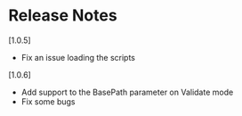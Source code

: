 
# Release Notes

[1.0.5]

- Fix an issue loading the scripts

[1.0.6]

- Add support to the BasePath parameter on Validate mode
- Fix some bugs

